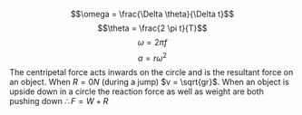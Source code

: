 $$\omega = \frac{\Delta \theta}{\Delta t}$$
$$\theta = \frac{2 \pi t}{T}$$
$$\omega = 2 \pi f$$
$$a = r \omega^{2}$$
The centripetal force acts inwards on the circle and is the resultant force on an object. When $R=0N$ (during a jump) $v = \sqrt{gr}$. When an object is upside down in a circle the reaction force as well as weight are both pushing down $\therefore F=W+R$